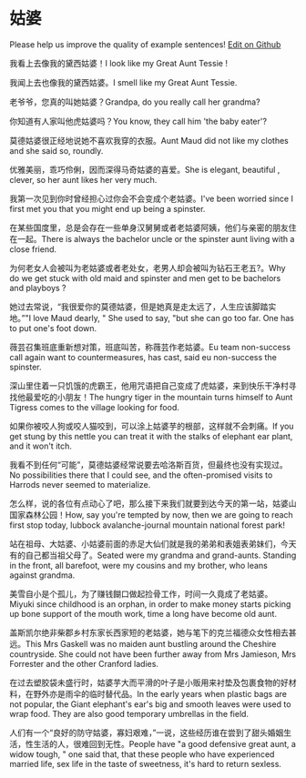 # 姑婆

Please help us improve the quality of example sentences! [Edit on Github](https://github.com/jiyushe/jiyu-example-sentence-source/blob/main/chinese/gupo.md)

<p><span class="chinese">我看上去像我的黛西姑婆！</span><span class="english">I look like my Great Aunt Tessie !</span></p>

<p><span class="chinese">我闻上去也像我的黛西姑婆。</span><span class="english">I smell like my Great Aunt Tessie.</span></p>

<p><span class="chinese">老爷爷，您真的叫她姑婆？</span><span class="english">Grandpa, do you really call her grandma?</span></p>

<p><span class="chinese">你知道有人家叫他虎姑婆吗？</span><span class="english">You know, they call him 'the baby eater'?</span></p>

<p><span class="chinese">莫德姑婆很正经地说她不喜欢我穿的衣服。</span><span class="english">Aunt Maud did not like my clothes and she said so, roundly.</span></p>

<p><span class="chinese">优雅美丽，乖巧伶俐，因而深得马奇姑婆的喜爱。</span><span class="english">She is elegant, beautiful , clever, so her aunt likes her very much.</span></p>

<p><span class="chinese">我第一次见到你时曾经担心过你会不会变成个老姑婆。</span><span class="english">I've been worried since I first met you that you might end up being a spinster.</span></p>

<p><span class="chinese">在某些国度里，总是会存在一些单身汉舅舅或者老姑婆阿姨，他们与亲密的朋友住在一起。</span><span class="english">There is always the bachelor uncle or the spinster aunt living with a close friend.</span></p>

<p><span class="chinese">为何老女人会被叫为老姑婆或者老处女，老男人却会被叫为钻石王老五?。</span><span class="english">Why do we get stuck with old maid and spinster and men get to be bachelors and playboys ?</span></p>

<p><span class="chinese">她过去常说，“我很爱你的莫德姑婆，但是她真是走太远了，人生应该脚踏实地。”</span><span class="english">"I love Maud dearly, " She used to say, "but she can go too far. One has to put one's foot down.</span></p>

<p><span class="chinese">薇芸召集班底重新想对策，班底叫苦，称薇芸作老姑婆。</span><span class="english">Eu team non-success call again want to countermeasures, has cast, said eu non-success the spinster.</span></p>

<p><span class="chinese">深山里住着一只饥饿的虎霸王，他用咒语把自己变成了虎姑婆，来到快乐干净村寻找他最爱吃的小朋友！</span><span class="english">The hungry tiger in the mountain turns himself to Aunt Tigress comes to the village looking for food.</span></p>

<p><span class="chinese">如果你被咬人狗或咬人猫咬到，可以涂上姑婆芋的根部，这样就不会刺痛。</span><span class="english">If you get stung by this nettle you can treat it with the stalks of elephant ear plant, and it won't itch.</span></p>

<p><span class="chinese">我看不到任何“可能”，莫德姑婆经常说要去哈洛斯百货，但最终也没有实现过。</span><span class="english">No possibilities there that I could see, and the often-promised visits to Harrods never seemed to materialize.</span></p>

<p><span class="chinese">怎么样，说的各位有点动心了吧，那么接下来我们就要到达今天的第一站，姑婆山国家森林公园！</span><span class="english">How, say you're tempted by now, then we are going to reach first stop today, lubbock avalanche-journal mountain national forest park!</span></p>

<p><span class="chinese">站在祖母、大姑婆、小姑婆前面的赤足大仙们就是我的弟弟和表姐表弟妹们，今天有的自己都当祖父母了。</span><span class="english">Seated were my grandma and grand-aunts. Standing in the front, all barefoot, were my cousins and my brother, who leans against grandma.</span></p>

<p><span class="chinese">美雪自小是个孤儿，为了赚钱餬口做起捡骨工作，时间一久竟成了老姑婆。</span><span class="english">Miyuki since childhood is an orphan, in order to make money starts picking up bone support of the mouth work, time a long have become old aunt.</span></p>

<p><span class="chinese">盖斯凯尔绝非柴郡乡村东家长西家短的老姑婆，她与笔下的克兰福德众女性相去甚远。</span><span class="english">This Mrs Gaskell was no maiden aunt bustling around the Cheshire countryside. She could not have been further away from Mrs Jamieson, Mrs Forrester and the other Cranford ladies.</span></p>

<p><span class="chinese">在过去塑胶袋未盛行时，姑婆芋大而平滑的叶子是小贩用来衬垫及包裹食物的好材料，在野外亦是雨伞的临时替代品。</span><span class="english">In the early years when plastic bags are not popular, the Giant elephant's ear's big and smooth leaves were used to wrap food. They are also good temporary umbrellas in the field.</span></p>

<p><span class="chinese">人们有一个“良好的防守姑婆，寡妇艰难，”一说，这些经历谁在尝到了甜头婚姻生活，性生活的人，很难回到无性。</span><span class="english">People have "a good defensive great aunt, a widow tough, " one said that, that these people who have experienced married life, sex life in the taste of sweetness, it's hard to return sexless.</span></p>

